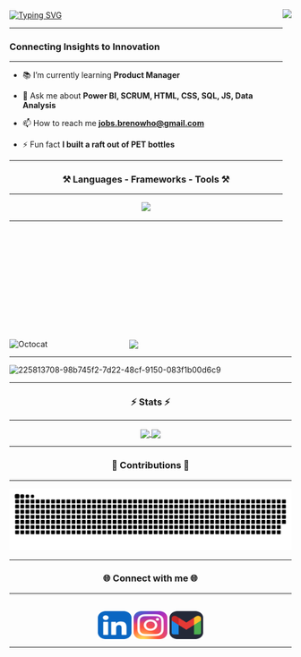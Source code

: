 <div>
  <a href="https://git.io/typing-svg"><img align="center" src="https://readme-typing-svg.demolab.com?font=Popins&weight=600&size=48&duration=2000&pause=1000&color=D9D9D9&center=true&width=480&height=100&lines=Hey%2C+guys!;I'm+Breno+Pinho!" alt="Typing SVG" /></a>
  <img align="right" height="590em" src="https://raw.githubusercontent.com/gist/brenowho/7f2b2af3dff1a86b63d8ac56435bc0c4/raw/9d2d392d7ac9e579e86f9dd649ba225a21a65b94/githubCard.svg"/>
</div><hr/>

<div>
<h3>Connecting Insights to Innovation</h3><hr/>

- 📚 I’m currently learning **Product Manager**

- 💬 Ask me about **Power BI, SCRUM, HTML, CSS, SQL, JS, Data Analysis**

- 📫 How to reach me **jobs.brenowho@gmail.com**

- ⚡ Fun fact **I built a raft out of PET bottles**</div>
<hr/>


<div align="center">
  <h3 align="center">⚒️ Languages - Frameworks - Tools ⚒️</h3><hr/>
    <img src="https://skillicons.dev/icons?i=html,css,js,python,cs,mysql,bootstrap,vscode,figma,git&perline=5" />    
</div>
<hr/>
<div style="display: flex; justify-content: center; align-items: center; gap: 20px; width: 100%;">
  <img  src="https://github.com/user-attachments/assets/0393b1e7-6d2a-44e0-99e9-47308f9214d7" alt="Octocat" width="200">
  <img  src="https://github.com/user-attachments/assets/ca57b924-8325-402d-9d2b-2d942749c33e" width="300">
</div>

<hr/>

![225813708-98b745f2-7d22-48cf-9150-083f1b00d6c9](https://github.com/user-attachments/assets/19e35a4b-bf25-40ae-83a2-cbba3fb6b4a3)
<hr/>
<div align="center">
  <h3 align="center">⚡ Stats ⚡</h3><hr/>
    <a href="https://github.com/anuraghazra/github-readme-stats">
    <img height=200 align="center" src="https://github-readme-stats.vercel.app/api?username=brenowho&theme=holi" />
</a>
<a href="https://github.com/anuraghazra/convoychat">
  <img height=200 align="center" src="https://github-readme-stats.vercel.app/api/top-langs?username=brenowho&theme=holi&layout=compact&langs_count=8&card_width=320" />
</a>
</div>
<hr/>
<div align="center">
  <h3 align="center">🐍 Contributions 🐍</h3><hr/>
  
  <img alt="snake eating my contributions" src="https://raw.githubusercontent.com/brenowho/brenowho/output/github-contribution-grid-snake-dark.svg" />
  <br/>
</div>

<hr/>


<div align="center">
  <h3 align="center">🌐 Connect with me 🌐</h3><hr/>
    <div style="display: inline_block" align="center"><br>
    <a href="https://www.linkedin.com/in/breno-pinho/" target="_blank"><img align="center" alt="LinkedIn" height="50" width="60" src="https://raw.githubusercontent.com/tandpfun/skill-icons/65dea6c4eaca7da319e552c09f4cf5a9a8dab2c8/icons/LinkedIn.svg"></a>
    <a href="https://www.instagram.com/brenowho" target="_blank"><img align="center" alt="Instagram" height="50" width="60" src="https://raw.githubusercontent.com/tandpfun/skill-icons/65dea6c4eaca7da319e552c09f4cf5a9a8dab2c8/icons/Instagram.svg"></a>
    <a href="mailto:jobs.brenowho@gmail.com" target="_blank"><img align="center" alt="Gmail" height="50" width="60" src="https://raw.githubusercontent.com/tandpfun/skill-icons/65dea6c4eaca7da319e552c09f4cf5a9a8dab2c8/icons/Gmail-Dark.svg"></a>
</div><hr/>
